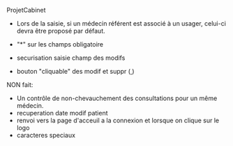 ProjetCabinet

 - Lors de la saisie, si un médecin référent est associé à un usager, celui-ci devra être proposé par défaut.




 - "*" sur les champs obligatoire
- securisation saisie champ des modifs
- bouton "cliquable" des modif et suppr (<a href> </a>)


NON fait:
 - Un contrôle de non-chevauchement des consultations pour un même médecin.
- recuperation date modif patient
- renvoi vers la page d'acceuil a la connexion et lorsque on clique sur le logo
-  caracteres speciaux
